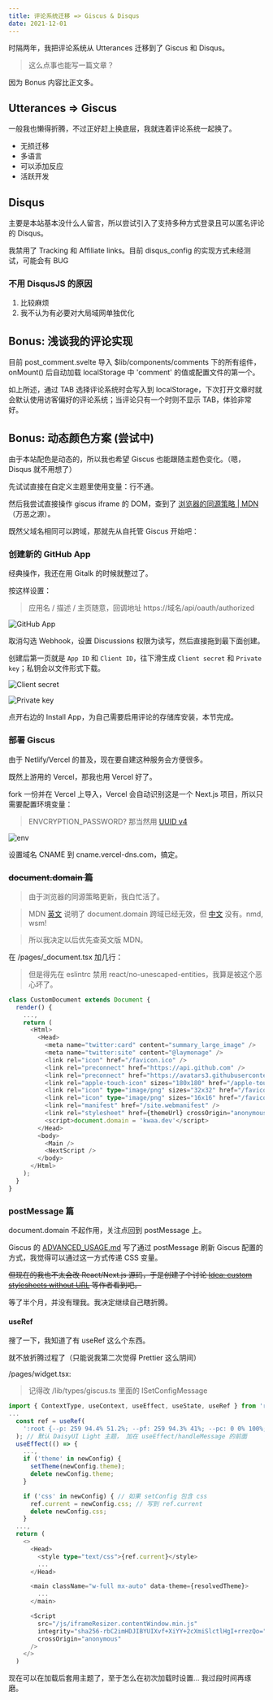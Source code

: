 ```yaml
---
title: 评论系统迁移 => Giscus & Disqus
date: 2021-12-01
---
```


时隔两年，我把评论系统从 Utterances 迁移到了 Giscus 和 Disqus。

> 这么点事也能写一篇文章？

因为 Bonus 内容比正文多。

## Utterances => Giscus

一般我也懒得折腾，不过正好赶上换底层，我就连着评论系统一起换了。

- 无损迁移
- 多语言
- 可以添加反应
- 活跃开发

## Disqus

主要是本站基本没什么人留言，所以尝试引入了支持多种方式登录且可以匿名评论的 Disqus。

我禁用了 Tracking 和 Affiliate links。目前 disqus_config 的实现方式未经测试，可能会有 BUG

### 不用 DisqusJS 的原因

1. 比较麻烦
2. 我不认为有必要对大局域网单独优化

## Bonus: 浅谈我的评论实现

目前 post_comment.svelte 导入 $lib/components/comments 下的所有组件，onMount() 后自动加载 localStorage 中 'comment' 的值或配置文件的第一个。

如上所述，通过 TAB 选择评论系统时会写入到 localStorage，下次打开文章时就会默认使用访客偏好的评论系统；当评论只有一个时则不显示 TAB，体验非常好。

## Bonus: 动态颜色方案 (尝试中)

由于本站配色是动态的，所以我也希望 Giscus 也能跟随主题色变化。（嗯，Disqus 就不用想了）

先试试直接在自定义主题里使用变量：行不通。

然后我尝试直接操作 giscus iframe 的 DOM，查到了 [浏览器的同源策略 | MDN](https://developer.mozilla.org/zh-CN/docs/Web/Security/Same-origin_policy)（万恶之源）。

既然父域名相同可以跨域，那就先从自托管 Giscus 开始吧：

### 创建新的 GitHub App

经典操作，我还在用 Gitalk 的时候就整过了。

按这样设置：

> 应用名 / 描述 / 主页随意，回调地址 https://域名/api/oauth/authorized

![GitHub App](/giscus-disqus/github_app.webp)

取消勾选 Webhook，设置 Discussions 权限为读写，然后直接拖到最下面创建。

创建后第一页就是 `App ID` 和 `Client ID`，往下滑生成 `Client secret` 和 `Private key`；私钥会以文件形式下载。

![Client secret](/giscus-disqus/client_secret.webp)

![Private key](/giscus-disqus/private_key.webp)

点开右边的 Install App，为自己需要启用评论的存储库安装，本节完成。

### 部署 Giscus

由于 Netlify/Vercel 的普及，现在要自建这种服务会方便很多。

既然上游用的 Vercel，那我也用 Vercel 好了。

fork 一份并在 Vercel 上导入，Vercel 会自动识别这是一个 Next.js 项目，所以只需要配置环境变量：

> ENVCRYPTION_PASSWORD? 那当然用 [UUID v4](https://www.uuidgenerator.net/version4)

![env](/giscus-disqus/env.webp)

设置域名 CNAME 到 cname.vercel-dns.com，搞定。

### ~~document.domain 篇~~

> 由于浏览器的同源策略更新，我白忙活了。

> MDN [英文](https://developer.mozilla.org/en-US/docs/Web/Security/Same-origin_policy) 说明了 document.domain 跨域已经无效，但 [中文](https://developer.mozilla.org/zh-CN/docs/Web/Security/Same-origin_policy) 没有。nmd, wsm!

> 所以我决定以后优先查英文版 MDN。

在 /pages/\_document.tsx 加几行：

> 但是得先在 eslintrc 禁用 react/no-unescaped-entities，我算是被这个恶心坏了。

```ts
class CustomDocument extends Document {
  render() {
    ...,
    return (
      <Html>
        <Head>
          <meta name="twitter:card" content="summary_large_image" />
          <meta name="twitter:site" content="@laymonage" />
          <link rel="icon" href="/favicon.ico" />
          <link rel="preconnect" href="https://api.github.com" />
          <link rel="preconnect" href="https://avatars3.githubusercontent.com" />
          <link rel="apple-touch-icon" sizes="180x180" href="/apple-touch-icon.png" />
          <link rel="icon" type="image/png" sizes="32x32" href="/favicon-32x32.png" />
          <link rel="icon" type="image/png" sizes="16x16" href="/favicon-16x16.png" />
          <link rel="manifest" href="/site.webmanifest" />
          <link rel="stylesheet" href={themeUrl} crossOrigin="anonymous" id="giscus-theme" />
          <script>document.domain = 'kwaa.dev'</script>
        </Head>
        <body>
          <Main />
          <NextScript />
        </body>
      </Html>
    );
  }
}
```

### postMessage 篇

document.domain 不起作用，关注点回到 postMessage 上。

Giscus 的 [ADVANCED_USAGE.md](https://github.com/giscus/giscus/blob/main/ADVANCED-USAGE.md) 写了通过 postMessage 刷新 Giscus 配置的方式，我觉得可以通过这一方式传递 CSS 变量。

~~但现在的我也不太会改 React/Next.js 源码，于是创建了个讨论 [Idea: custom stylesheets without URL](https://github.com/giscus/giscus/discussions/247) 等作者看到吧。~~

等了半个月，并没有理我。我决定继续自己瞎折腾。

#### useRef

搜了一下，我知道了有 useRef 这么个东西。

就不放折腾过程了（只能说我第二次觉得 Prettier 这么阴间）

/pages/widget.tsx:

> 记得改 /lib/types/giscus.ts 里面的 ISetConfigMessage

```ts
import { ContextType, useContext, useEffect, useState, useRef } from 'react';
...
  const ref = useRef(
    ':root {--p: 259 94.4% 51.2%; --pf: 259 94.3% 41%; --pc: 0 0% 100%; --s: 314 100% 47.1%; --sf: 314 100% 37.1%; --sc: 0 0% 100%; --a: 174 60% 51%; --af: 174 59.8% 41%; --ac: 0 0% 100%; --n: 219 14.1% 27.8%; --nf: 222 13.4% 19%; --nc: 0 0% 100%; --b1: 0 0% 100%; --b2: 210 20% 98%; --b3: 216 12.2% 83.9%; --bc: 215 27.9% 16.9%; --in: 207 89.8% 53.9%; --su: 174 100% 29%; --wa: 36 100% 50%; --er: 14 100% 57.1%}',
  ); // 默认 DaisyUI Light 主题， 加在 useEffect/handleMessage 的前面
  useEffect(() => {
    ...,
    if ('theme' in newConfig) {
      setTheme(newConfig.theme);
      delete newConfig.theme;
    }

    if ('css' in newConfig) { // 如果 setConfig 包含 css
      ref.current = newConfig.css; // 写到 ref.current
      delete newConfig.css;
    }
  ...,
  return (
    <>
      <Head>
        <style type="text/css">{ref.current}</style>
        ...
      </Head>

      <main className="w-full mx-auto" data-theme={resolvedTheme}>
        ...
      </main>

      <Script
        src="/js/iframeResizer.contentWindow.min.js"
        integrity="sha256-rbC2imHDJIBYUIXvf+XiYY+2cXmiSlctlHgI+rrezQo="
        crossOrigin="anonymous"
      />
    </>
  )
```

现在可以在加载后套用主题了，至于怎么在初次加载时设置... 我过段时间再琢磨。